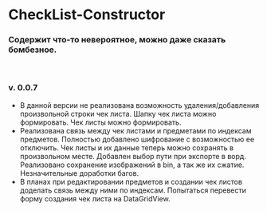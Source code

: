 # CheckList-Constructor
<h3>Содержит что-то невероятное, можно даже сказать бомбезное.</h3><br>
<h3>v. 0.0.7</h3>
<ul>
<li>В данной версии не реализована возможность удаления/добавления произвольной строки чек листа. Шапку чек листа можно формировать. Чек листы можно формировать.</li>
<li>Реализована связь между чек листами и предметами по индексам предметов. Полностью добавлено шифрование с возможностью ее отключить. Чек листы и их данные теперь можно сохранять в произвольном месте. Добавлен выбор пути при экспорте в ворд. Реализовано сохранение изображений в bin, а так же их сжатие. Незначительные доработки багов.</li>
<li>В планах при редактировании предметов и создании чек листов доделать связь между ними по индексам. Попытаться перевести форму создания чек листа на DataGridView.</li>
</ul>
